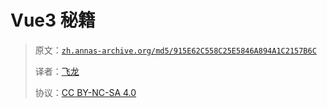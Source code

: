 # Vue3 秘籍

> 原文：[`zh.annas-archive.org/md5/915E62C558C25E5846A894A1C2157B6C`](https://zh.annas-archive.org/md5/915E62C558C25E5846A894A1C2157B6C)
> 
> 译者：[飞龙](https://github.com/wizardforcel)
> 
> 协议：[CC BY-NC-SA 4.0](http://creativecommons.org/licenses/by-nc-sa/4.0/)